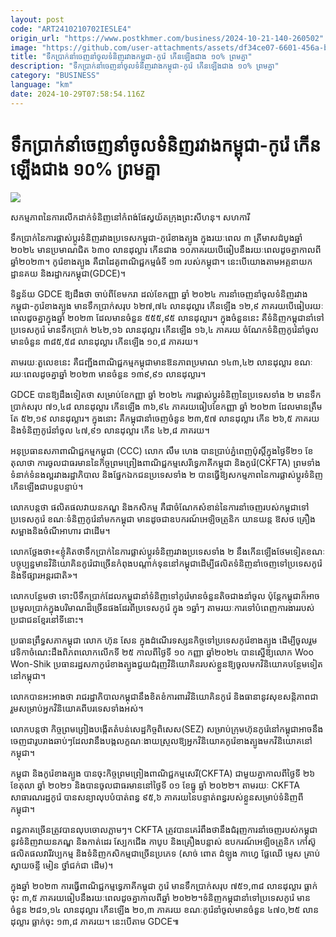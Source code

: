 ```yaml
---
layout: post
code: "ART2410210702IESLE4"
origin_url: "https://www.postkhmer.com/business/2024-10-21-140-260502"
image: "https://github.com/user-attachments/assets/df34ce07-6601-456a-b294-4875520c62cf"
title: "ទឹក​ប្រាក់​នាំ​ចេញ​នាំចូល​ទំនិញ​រវាង​កម្ពុជា-កូរ៉េ កើន​ឡើង​ជាង ១០​% ​ព្រម​គ្នា"
description: "​​ទឹក​ប្រាក់​នាំ​ចេញ​នាំចូល​ទំនិញ​រវាង​កម្ពុជា-កូរ៉េ កើន​ឡើង​ជាង ១០​% ​ព្រម​គ្នា​"
category: "BUSINESS"
language: "km"
date: 2024-10-29T07:58:54.116Z
---
```


# ទឹក​ប្រាក់​នាំ​ចេញ​នាំចូល​ទំនិញ​រវាង​កម្ពុជា-កូរ៉េ កើន​ឡើង​ជាង ១០​% ​ព្រម​គ្នា

![](https://github.com/user-attachments/assets/9018ade7-2e40-4c1b-99b1-a319d3d2282f)

សកម្មភាព​នៃ​ការលើកដាក់​ទំនិញ​នៅ​កំពង់ផែស្វយ័តក្រុងព្រះសីហនុ។ សហការី

ទឹក​ប្រាក់​នៃ​ការ​ផ្លាស់​ប្តូរ​ទំនិញ​រវាង​ប្រទេស​កម្ពុជា-​កូរ៉េខាងត្បូង ក្នុង​រយៈ​ពេល​ ៣​ ត្រីមាស​ដំបូង​ឆ្នាំ ​២០២៤ មាន​ប្រមាណ​ជិត ៦៣០​ លាន​ដុល្លារ កើន​​ជាង​ ១០​ ភាគ​រយ​បើ​ធៀប​នឹង​រយៈពេល​ដូចគ្នា​កាល​ពី​ឆ្នាំ​២០២៣។ កូរ៉េ​ខាងត្បូង គឺ​ជា​ដៃគូ​ពាណិជ្ជកម្ម​ធំ​ទី​ ១៣ របស់​កម្ពុជា​។ នេះ​បើ​យោងតាម​អគ្គ​នាយកដ្ឋាន​គយ និង​រដ្ឋាករ​កម្ពុជា​(GDCE)។

ទិន្នន័យ​ GDCE ​ឱ្យ​ដឹង​ថា ចាប់​ពី​ខែមករា​ ដល់​ខែកញ្ញា ឆ្នាំ ​២០២៤ ការ​នាំចេញ​នាំចូល​ទំនិញ​រវាង​កម្ពុជា-កូរ៉េ​ខាងត្បូង មាន​ទឹក​ប្រាក់​សរុប ៦២៧,៧៤ លានដុល្លារ កើន​ឡើង ១២,៩ ភាគរយ​បើ​ធៀប​រយៈ​ពេល​ដូចគ្នា​ក្នុង​ឆ្នាំ​ ២០២៣ ដែល​មាន​ចំនួន ៥៥៥,៩៥​ លាន​ដុល្លារ​។ ក្នុង​ចំនួន​នេះ គឺ​ទំនិញ​កម្ពុជា​នាំ​ទៅ​ប្រទេស​កូរ៉េ​ មាន​ទឹក​ប្រាក់ ២៤២,១៦ លាន​ដុល្លារ កើន​ឡើង ១៦,៤ ភាគ​រយ ចំណែក​ទំនិញ​កូរ៉េ​នាំចូល មាន​ចំនួន ៣៨៥,៥៨ លានដុល្លារ កើនឡើង ១០,៨ ភាគរយ​។

តាមរយៈ​តួលេខ​នេះ គឺ​ជញ្ជីង​ពាណិជ្ជកម្ម​កម្ពុជា​មាន​ឱនភាព​ប្រមាណ ១៤៣,៤២ លាន​ដុល្លារ ខណៈ​រយៈពេល​ដូច​គ្នា​ឆ្នាំ ២០២៣ មាន​ចំនួន ១៣៩,៩១ លាន​ដុល្លារ។

GDCE បាន​ឱ្យដឹង​ទៀត​ថា សម្រាប់​ខែ​កញ្ញា ឆ្នាំ​ ២០២៤ ការ​ផ្លាស់​ប្តូរ​ទំនិញ​នៃ​ប្រទេស​ទាំង ២ មាន​ទឹក​ប្រាក់​សរុប ៧១,៤៨ លាន​ដុល្លារ កើន​ឡើង ៣៦,៩៤ ភាគរយ​ធៀបខែ​កញ្ញា ឆ្នាំ ២០២៣ ដែល​មាន​ត្រឹម​តែ ៥២,១៩ លានដុល្លារ។ ក្នុង​នោះ គឺ​កម្ពុជា​នាំចេញ​ចំនួន ២៣,៥៧ លានដុល្លារ កើន ២៦,៥ ភាគរយ និង​ទំនិញ​កូរ៉េ​នាំចូល ៤៧,៩១ លានដុល្លារ កើន​ ៤២,៨ ភាគរយ។

អនុ​ប្រធាន​សភា​ពាណិជ្ជ​កម្ម​កម្ពុជា ​(CCC) ​លោក លឹម ហេង បាន​ប្រាប់​ភ្នំពេញ​ប៉ុស្តិ៍​ក្នុង​ថ្ងៃ​ទី​២១ ខែ​តុលា​ថា ការ​ចូល​ជា​ធរមាន​នៃ​កិច្ច​ព្រម​ព្រៀង​ពាណិជ្ជកម្ម​សេរី​ទ្វេភាគី​កម្ពុជា និង​កូរ៉េ​(CKFTA) ព្រម​ទាំង​ទំនាក់​ទំនង​ល្អ​រវាង​រដ្ឋាភិបាល និង​ផ្នែក​ឯកជន​ប្រទេស​ទាំង ២ បាន​ធ្វើ​ឱ្យ​សកម្ម​ភាព​នៃ​ការ​ផ្លាស់​ប្តូរ​ទំនិញ​កើន​ឡើង​ជា​បន្ត​បន្ទាប់​។ 

លោក​បន្ត​ថា ផលិតផល​វាយនភណ្ឌ និង​កសិកម្ម គឺ​ជា​ចំណែក​សំខាន់​នៃ​ការ​នាំ​ចេញ​របស់​កម្ពុជា​ទៅ​ប្រទេស​កូរ៉េ ខណៈ​ទំនិញ​កូរ៉េ​នាំ​មក​កម្ពុជា មាន​ដូច​ជាឧបករណ៍​អេឡិចត្រូនិក យានយន្ត​ ឱសថ គ្រឿងសម្អាងនិង​ចំណី​អាហារ ជាដើម។​

លោក​ថ្លែង​ថា៖​«ខ្ញុំគិតថា​ទឹក​ប្រាក់​នៃ​ការ​ផ្លាស់ប្តូរ​ទំនិញ​រវាង​ប្រទេស​ទាំង ២ នឹង​កើន​ឡើង​ថែម​ទៀត​ ខណៈ​បច្ចុប្បន្ន​មាន​វិនិយោគិន​កូរ៉េ​ជាច្រើន​កំពុង​បណ្តាក់​ទុន​នៅ​កម្ពុជា​ដើម្បី​ផលិត​ទំនិញ​​នាំចេញ​ទៅ​ប្រទេស​កូរ៉េ និង​ទីផ្សារ​អន្តរ​ជាតិ​»។

លោក​បន្ថែម​ថា ទោះបី​ទឹក​ប្រាក់​ដែល​កម្ពុជា​នាំ​ទំនិញ​ទៅ​កូរ៉េ​មាន​ចំនួន​តិច​ជាង​នាំចូល ប៉ុន្តែ​កម្ពុជា​ក៏​អាច​ប្រមូល​ប្រាក់​ក្នុង​បរិមាណ​ដ៏​ច្រើន​ផង​ដែរ​ពី​ប្រទេស​កូរ៉េ ​​ក្នុង ​១​ឆ្នាំៗ តាម​រយៈ​ការ​ទៅ​បំពេញ​ការ​ងារ​របស់​ប្រជាជន​ខ្មែរ​នៅ​ទីនោះ។

ប្រធាន​ព្រឹទ្ធសភា​កម្ពុជា ​លោក ហ៊ុន សែន ក្នុង​ដំណើរ​ទស្សនកិច្ច​ទៅ​ប្រទេស​កូរ៉េ​ខាងត្បូង ដើម្បី​ចូលរួម​វេទិកា​ចំណេះដឹង​ពិភពលោក​លើក​ទី​ ២៥ កាល​ពី​ថ្ងៃ​ទី​ ​១០ កញ្ញា ឆ្នាំ​២០២៤ បាន​ស្នើ​ឱ្យ​លោក Woo Won-Shik ប្រធាន​រដ្ឋសភា​កូរ៉េ​ខាងត្បូង​ជួយ​ជំរុញ​វិនិយោគិន​របស់​ខ្លួន​ឱ្យ​ចូល​មក​វិនិយោគ​បន្ថែម​ទៀត​នៅ​កម្ពុជា។

លោកបាន​អះអាង​ថា រាជ​រដ្ឋាភិបាល​កម្ពុជា​នឹង​ខិតខំ​ការពារ​វិនិយោគិន​កូរ៉េ និង​ធានា​នូវ​សុខ​សន្តិភាព​ជា​រួម​សម្រាប់​អ្នក​វិនិយោគ​ពី​បរទេស​ទាំងអស់។

លោក​បន្ត​ថា កិច្ច​ព្រមព្រៀង​បង្កើត​តំបន់​សេដ្ឋកិច្ច​ពិសេស​(SEZ) សម្រាប់​ក្រុមហ៊ុន​កូរ៉េ​នៅ​កម្ពុជា​អាច​នឹង​ចេញ​ជា​រូបរាង​ឆាប់​ៗ​ ដែលវា​នឹង​បង្ក​លក្ខណៈ​ងាយ​ស្រួល​ឱ្យ​អ្នក​វិនិយោគ​កូរ៉េ​ខាងត្បូង​មក​វិនិយោគ​នៅ​កម្ពុជា។

កម្ពុជា និង​កូរ៉េខាងត្បូង បាន​ចុះ​កិច្ច​ព្រមព្រៀង​ពាណិជ្ជកម្ម​សេរី​(CKFTA) ជាមួយ​គ្នា​កាល​ពី​ថ្ងៃទី ២៦ ខែ​តុលា ឆ្នាំ ២០២១ និង​បាន​ចូល​ជាធរមាន​នៅ​ថ្ងៃទី ០១ ខែធ្នូ ឆ្នាំ ២០២២។ តាម​រយៈ CKFTA សាធារណរដ្ឋ​កូរ៉េ បាន​សន្យា​លុប​បំបាត់​ពន្ធ ៩៥,៦ ភាគរយ​នៃ​បន្ទាត់​ពន្ធ​របស់​ខ្លួន​សម្រាប់​ទំនិញ​ពី​កម្ពុជា។

ពន្ធ​ភាគ​ច្រើន​ត្រូវ​បាន​លុប​ចោល​ភ្លាមៗ។ CKFTA ត្រូវ​បាន​គេ​រំពឹង​ថា​នឹង​ជំរុញ​ការ​នាំ​ចេញ​របស់​កម្ពុជា​នូវ​ទំនិញ​វាយនភណ្ឌ និង​កាត់ដេរ ស្បែក​ជើង កាបូប និង​គ្រឿង​បន្លាស់ ឧបករណ៍​អេឡិចត្រូនិក កៅស៊ូ ផលិតផល​វារីវប្បកម្ម និង​ទំនិញ​កសិកម្ម​ជាច្រើន​ប្រភេទ (សាច់ ពោត ដំឡូង កាហ្វេ ផ្លែឈើ ម្ទេស គ្រាប់ស្វាយចន្ទី មៀន ថ្នាំជក់ជា ដើម)។

ក្នុង​ឆ្នាំ ២០២៣ ការ​ធ្វើ​ពាណិជ្ជ​កម្ម​ទ្វេភាគី​កម្ពុជា កូរ៉េ មាន​ទឹក​ប្រាក់​សរុប ៧៥១,៣៨ លាន​ដុល្លារ​ ធ្លាក់ចុះ ៣,៥ ភាគរយ​ធៀប​នឹង​រយៈពេល​ដូចគ្នា​កាល​ពី​ឆ្នាំ ២០២២​។​ ទំនិញ​កម្ពុជា​នាំ​ទៅ​​ប្រទេស​កូរ៉េ​ មាន​ចំនួន ២៨១,១៤ លាន​ដុល្លារ កើន​ឡើង ២០,៣ ភាគរយ​ ខណៈ​កូរ៉េនាំចូល ​មាន​ចំនួន ៤៧០,២៥ លាន​ដុល្លារ ធ្លាក់​ចុះ ១៣,៨ ភាគរយ។​ នេះ​បើ​តាម GDCE៕